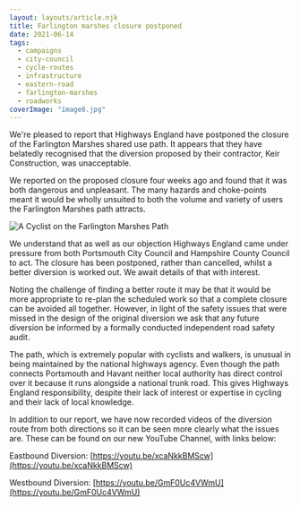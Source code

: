 ```yaml
---
layout: layouts/article.njk
title: Farlington marshes closure postponed
date: 2021-06-14
tags:  
  - campaigns
  - city-council
  - cycle-routes
  - infrastructure 
  - eastern-road
  - farlington-marshes
  - roadworks
coverImage: "image6.jpg"
---
```



We're pleased to report that Highways England have postponed the closure of the Farlington Marshes shared use path. It appears that they have belatedly recognised that the diversion proposed by their contractor, Keir Construction, was unacceptable.

We reported on the proposed closure four weeks ago and found that it was both dangerous and unpleasant. The many hazards and choke-points meant it would be wholly unsuited to both the volume and variety of users the Farlington Marshes path attracts.

 <img class="floater" alt="A Cyclist on the Farlington Marshes Path" src="images/IMG_20190823_152705-225x300.jpg">

We understand that as well as our objection Highways England came under pressure from both Portsmouth City Council and Hampshire County Council to act. The closure has been postponed, rather than cancelled, whilst a better diversion is worked out. We await details of that with interest.

Noting the challenge of finding a better route it may be that it would be more appropriate to re-plan the scheduled work so that a complete closure can be avoided all together. However, in light of the safety issues that were missed in the design of the original diversion we ask that any future diversion be informed by a formally conducted independent road safety audit.

The path, which is extremely popular with cyclists and walkers, is unusual in being maintained by the national highways agency. Even though the path connects Portsmouth and Havant neither local authority has direct control over it because it runs alongside a national trunk road. This gives Highways England responsibility, despite their lack of interest or expertise in cycling and their lack of local knowledge.

In addition to our report, we have now recorded videos of the diversion route from both directions so it can be seen more clearly what the issues are. These can be found on our new YouTube Channel, with links below:

Eastbound Diversion: [https://youtu.be/xcaNkkBMScw](https://youtu.be/xcaNkkBMScw)

Westbound Diversion: [https://youtu.be/GmF0Uc4VWmU](https://youtu.be/GmF0Uc4VWmU)
